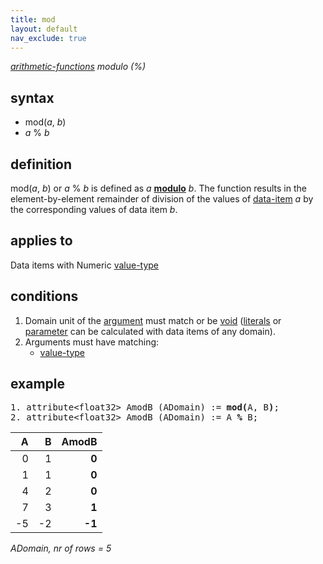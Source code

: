 ```yaml
---
title: mod
layout: default
nav_exclude: true
---
```

*[arithmetic-functions](arithmetic-functions) modulo (%)*

## syntax

-   mod(*a*, *b*)
-   *a* % *b*

## definition

mod(*a*, *b*) or *a* % *b* is defined as *a* [**modulo**](https://en.wikipedia.org/wiki/Modulo_operation) *b*. The function results in the element-by-element remainder of division of the values of [data-item](data-item) *a* by the corresponding values of data item *b*.

## applies to

Data items with Numeric [value-type](value-type)

## conditions

1.  Domain unit of the [argument](argument) must match or be [void](void) ([literals](https://en.wikipedia.org/wiki/Literal_(computer_programming)) or [parameter](parameter) can be calculated with data items of any domain).
2.  Arguments must have matching:
    -   [value-type](value-type)

## example

<pre>
1. attribute&lt;float32&gt; AmodB (ADomain) := <B>mod(</B>A, B<B>)</B>;
2. attribute&lt;float32&gt; AmodB (ADomain) := A <B>%</B> B;
</pre>

| A   | B   |**AmodB**|
|----:|----:|--------:|
| 0   | 1   | **0**   |
| 1   | 1   | **0**   |
| 4   | 2   | **0**   |
| 7   | 3   | **1**   |
| -5  | -2  | **-1**  |

*ADomain, nr of rows = 5*